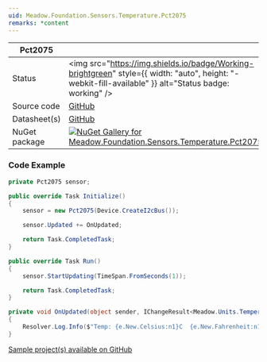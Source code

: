 ```yaml
---
uid: Meadow.Foundation.Sensors.Temperature.Pct2075
remarks: *content
---
```


| Pct2075 | |
|--------|--------|
| Status | <img src="https://img.shields.io/badge/Working-brightgreen" style={{ width: "auto", height: "-webkit-fill-available" }} alt="Status badge: working" /> |
| Source code | [GitHub](https://github.com/WildernessLabs/Meadow.Foundation/tree/main/Source/Meadow.Foundation.Peripherals/Sensors.Temperature.Pct2075) |
| Datasheet(s) | [GitHub](https://github.com/WildernessLabs/Meadow.Foundation/tree/main/Source/Meadow.Foundation.Peripherals/Sensors.Temperature.Pct2075/Datasheet) |
| NuGet package | <a href="https://www.nuget.org/packages/Meadow.Foundation.Sensors.Temperature.Pct2075/" target="_blank"><img src="https://img.shields.io/nuget/v/Meadow.Foundation.Sensors.Temperature.Pct2075.svg?label=Meadow.Foundation.Sensors.Temperature.Pct2075" alt="NuGet Gallery for Meadow.Foundation.Sensors.Temperature.Pct2075" /></a> |
### Code Example

```csharp
private Pct2075 sensor;

public override Task Initialize()
{
    sensor = new Pct2075(Device.CreateI2cBus());

    sensor.Updated += OnUpdated;

    return Task.CompletedTask;
}

public override Task Run()
{
    sensor.StartUpdating(TimeSpan.FromSeconds(1));

    return Task.CompletedTask;
}

private void OnUpdated(object sender, IChangeResult<Meadow.Units.Temperature> e)
{
    Resolver.Log.Info($"Temp: {e.New.Celsius:n1}C  {e.New.Fahrenheit:n1}F");
}

```

[Sample project(s) available on GitHub](https://github.com/WildernessLabs/Meadow.Foundation/tree/main/Source/Meadow.Foundation.Peripherals/Sensors.Temperature.Pct2075/Samples/Pct2075_Sample)

